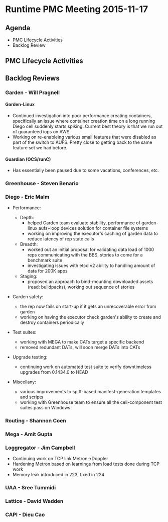 # Runtime PMC Meeting 2015-11-17

## Agenda
* PMC Lifecycle Activities
* Backlog Review

## PMC Lifecycle Activities

## Backlog Reviews

### Garden - Will Pragnell

#### Garden-Linux

- Continued investigation into poor performance creating containers, specifically an issue where container creation time on a long running Diego cell suddenly starts spiking. Current best theory is that we run out of guaranteed iops on AWS.
- Working on re-enableing various small features that were disabled as part of the switch to AUFS. Pretty close to getting back to the same feature set we had before.

#### Guardian (OCS/runC)

- Has essentially been paused due to some vacations, conferences, etc.

### Greenhouse - Steven Benario

### Diego - Eric Malm

- Performance:
	- Depth:
		- helped Garden team evaluate stability, performance of garden-linux aufs+loop devices solution for container file systems
		- working on improving the executor's caching of garden data to reduce latency of rep state calls
	- Breadth:
		- worked out an initial proposal for validating data load of 1000 reps communicating with the BBS, stories to come for a benchmark suite
		- investigating issues with etcd v2 ability to handling amount of data for 200K apps
	- Staging:
		- proposed an approach to bind-mounting downloaded assets (read: buildpacks), working out sequence of stories

- Garden safety:
	- the rep now fails on start-up if it gets an unrecoverable error from garden
	- working on having the executor check garden's ability to create and destroy containers periodically

- Test suites:
	- working with MEGA to make CATs target a specific backend
	- removed redundant DATs, will soon merge DATs into CATs

- Upgrade testing:
	- continuing work on automated test suite to verify downtimeless upgrades from 0.1434.0 to HEAD

- Miscellany:
	- various improvements to spiff-based manifest-generation templates and scripts
	- working with Greenhouse team to ensure all the cell-component test suites pass on Windows


### Routing - Shannon Coen

### Mega - Amit Gupta

### Loggregator - Jim Campbell

- Continuing work on TCP link Metron->Doppler
- Hardening Metron based on learnings from load tests done during TCP work
- Memory leak introduced in 223, fixed in 224

### UAA - Sree Tummidi
 
### Lattice - David Wadden

### CAPI - Dieu Cao
